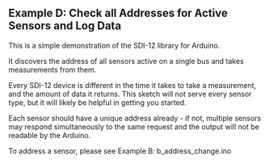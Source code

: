 ## Example D: Check all Addresses for Active Sensors and Log Data<!-- {#example_d_page} -->

This is a simple demonstration of the SDI-12 library for Arduino.

It discovers the address of all sensors active on a single bus and takes measurements from them.

Every SDI-12 device is different in the time it takes to take a measurement, and the amount of data it returns.  This sketch will not serve every sensor type, but it will likely be helpful in getting you started.

Each sensor should have a unique address already - if not, multiple sensors may respond simultaneously to the same request and the output will not be readable by the Arduino.

To address a sensor, please see Example B: b_address_change.ino

[//]: # ( @section d_simple_logger_pio PlatformIO Configuration )

[//]: # ( @example{lineno} d_simple_logger.ino @m_examplenavigation{examples_page,} @m_footernavigation )

[//]: # ( @include{lineno} d_simple_logger/platformio.ini )

[//]: # ( @section d_simple_logger_code The Complete Example )
